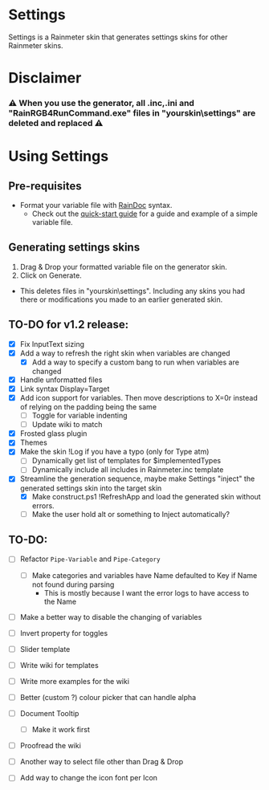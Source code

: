 # Settings

Settings is a Rainmeter skin that generates settings skins for other Rainmeter skins.

# Disclaimer

### :warning: When you use the generator, all .inc,.ini and "RainRGB4RunCommand.exe" files in "yourskin\settings" are deleted and replaced :warning:

# Using Settings

## Pre-requisites

 * Format your variable file with [RainDoc](https://github.com/sceleri/settings/wiki/RainDoc-syntax) syntax.
   * Check out the [quick-start guide](https://github.com/sceleri/settings/wiki) for a guide and example of a simple variable file.

## Generating settings skins

 1. Drag & Drop your formatted variable file on the generator skin.
 2. Click on Generate.
   * This deletes files in "yourskin\settings". Including any skins you had there or modifications you made to an earlier generated skin.

## TO-DO for v1.2 release:
 - [x] Fix InputText sizing
 - [x] Add a way to refresh the right skin when variables are changed
    - [x] Add a way to specify a custom bang to run when variables are changed
 - [x] Handle unformatted files
 - [x] Link syntax Display=Target
 - [x] Add icon support for variables. Then move descriptions to X=0r instead of relying on the padding being the same
   - [ ] Toggle for variable indenting
   - [ ] Update wiki to match
 - [x] Frosted glass plugin
 - [x] Themes
 - [x] Make the skin !Log if you have a typo (only for Type atm)
   - [ ] Dynamically get list of templates for $implementedTypes
   - [ ] Dynamically include all includes in Rainmeter.inc template
 - [x] Streamline the generation sequence, maybe make Settings "inject" the generated settings skin into the target skin
   - [x] Make construct.ps1 !RefreshApp and load the generated skin without errors.
   - [ ] Make the user hold alt or something to Inject automatically?

## TO-DO:
 - [ ] Refactor `Pipe-Variable` and `Pipe-Category`
   - [ ] Make categories and variables have Name defaulted to Key if Name not found during parsing
       * This is mostly because I want the error logs to have access to the Name
 - [ ] Make a better way to disable the changing of variables
 - [ ] Invert property for toggles
 - [ ] Slider template
 - [ ] Write wiki for templates
 - [ ] Write more examples for the wiki
 - [ ] Better (custom ?) colour picker that can handle alpha
 - [ ] Document Tooltip
   - [ ] Make it work first
 - [ ] Proofread the wiki
 - [ ] Another way to select file other than Drag & Drop
 - [ ] Add way to change the icon font per Icon

